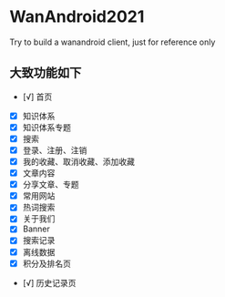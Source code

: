 # WanAndroid2021

Try to build a wanandroid client, just for reference only

## 大致功能如下

- [√] 首页
- [x] 知识体系
- [x] 知识体系专题
- [x] 搜索
- [x] 登录、注册、注销
- [x] 我的收藏、取消收藏、添加收藏
- [x] 文章内容
- [x] 分享文章、专题
- [x] 常用网站
- [x] 热词搜索
- [x] 关于我们
- [x] Banner
- [x] 搜索记录
- [x] 离线数据
- [x] 积分及排名页
- [√] 历史记录页
